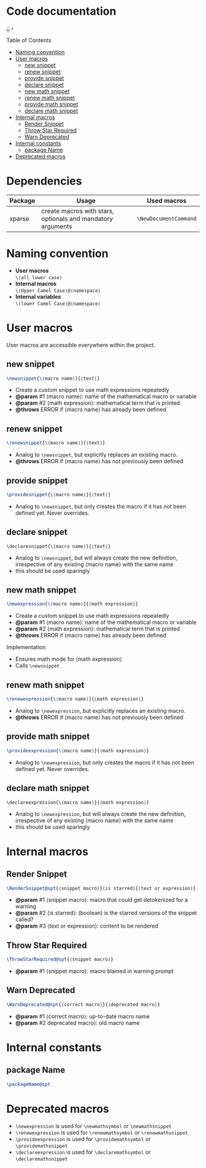 <h1> Code documentation </h1>

[⌂](README.md) ›

Table of Contents
- [Naming convention](#naming-convention)
- [User macros](#user-macros)
  - [new snippet](#new-snippet)
  - [renew snippet](#renew-snippet)
  - [provide snippet](#provide-snippet)
  - [declare snippet](#declare-snippet)
  - [new math snippet](#new-math-snippet)
  - [renew math snippet](#renew-math-snippet)
  - [provide math snippet](#provide-math-snippet)
  - [declare math snippet](#declare-math-snippet)
- [Internal macros](#internal-macros)
  - [Render Snippet](#render-snippet)
  - [Throw Star Required](#throw-star-required)
  - [Warn Deprecated](#warn-deprecated)
- [Internal constants](#internal-constants)
  - [package Name](#package-name)
- [Deprecated macros](#deprecated-macros)

# Dependencies
| Package | Usage                                                       | Used macros           |
| ------- | ----------------------------------------------------------- | --------------------- |
| xparse  | create macros with stars, optionals and mandatory arguments | `\NewDocumentCommand` |

# Naming convention

- **User macros**  
    `\⟨all lower case⟩`
- **Internal macros**  
    `\⟨Upper Camel Case⟩@⟨namespace⟩`
- **Internal variables**  
    `\⟨lower Camel Case⟩@⟨namespace⟩`

# User macros
User macros are accessible everywhere within the project.

## new snippet
```latex
\newsnippet{\⟨macro name⟩}{⟨text⟩}
```
- Create a custom snippet to use math expressions repeatedly
- **@param** #1 ⟨macro name⟩: name of the mathematical macro or variable
- **@param** #2 ⟨math expression⟩: mathematical term that is printed
- **@throws** ERROR if ⟨macro name⟩ has already been defined

## renew snippet
```latex
\renewsnippet{\⟨macro name⟩}{⟨text⟩}
```
- Analog to `\newsnippet`, but explicitly replaces an existing macro.
- **@throws** ERROR if ⟨macro name⟩ has not previously been defined

## provide snippet
```latex
\providesnippet{\⟨macro name⟩}{⟨text⟩}
```
- Analog to `\newsnippet`, but only creates the macro if it has not been defined yet. Never overrides.

## declare snippet
`\declaresnippet{\⟨macro name⟩}{⟨text⟩}`
- Analog to `\newsnippet`, but will always create the new definition, irrespective of any existing ⟨macro name⟩ with the same name
- this should be used sparingly


## new math snippet
```latex
\newexpression{\⟨macro name⟩}{⟨math expression⟩}
```
- Create a custom snippet to use math expressions repeatedly
- **@param** #1 ⟨macro name⟩: name of the mathematical macro or variable
- **@param** #2 ⟨math expression⟩: mathematical term that is printed
- **@throws** ERROR if ⟨macro name⟩ has already been defined

Implementation
- Ensures math mode for ⟨math expression⟩
- Calls `\newsnippet` 


## renew math snippet
```latex
\renewexpression{\⟨macro name⟩}{⟨math expression⟩}
```
- Analog to `\newexpression`, but explicitly replaces an existing macro.
- **@throws** ERROR if ⟨macro name⟩ has not previously been defined

## provide math snippet
```latex
\provideexpression{\⟨macro name⟩}{⟨math expression⟩}
```
- Analog to `\newexpression`, but only creates the macro if it has not been defined yet. Never overrides.

## declare math snippet
`\declareexpression{\⟨macro name⟩}{⟨math expression⟩}`
- Analog to `\newexpression`, but will always create the new definition, irrespective of any existing ⟨macro name⟩ with the same name
- this should be used sparingly

# Internal macros

## Render Snippet
```latex
\RenderSnippet@spt{⟨snippet macro⟩}⟨is starred⟩{⟨text or expression⟩}
```
- **@param** #1 ⟨snippet macro⟩: macro that could get detokenized for a warning
- **@param** #2 ⟨is starred⟩: (boolean) is the starred versions of the snippet called?
- **@param** #3 ⟨text or expression⟩: content to be rendered

## Throw Star Required
```latex
\ThrowStarRequired@spt{⟨snippet macro⟩}
```
- **@param** #1 ⟨snippet macro⟩: macro blamed in warning prompt

## Warn Deprecated
```latex
\WarnDeprecated@spt{⟨correct macro⟩}{⟨deprecated macro⟩}
```
- **@param** #1 ⟨correct macro⟩: up-to-date macro name
- **@param** #2 deprecated macro⟩: old macro name

# Internal constants

## package Name
```latex
\packageName@spt
```

# Deprecated macros

- `\newexpression` is used for `\newmathsymbol` or `\newmathsnippet`
- `\renewexpression` is used for `\renewmathsymbol` or `\renewmathsnippet`
- `\provideexpression` is used for `\providemathsymbol` or `\providemathsnippet`
- `\declareexpression` is used for `\declaremathsymbol` or `\declaremathsnippet`